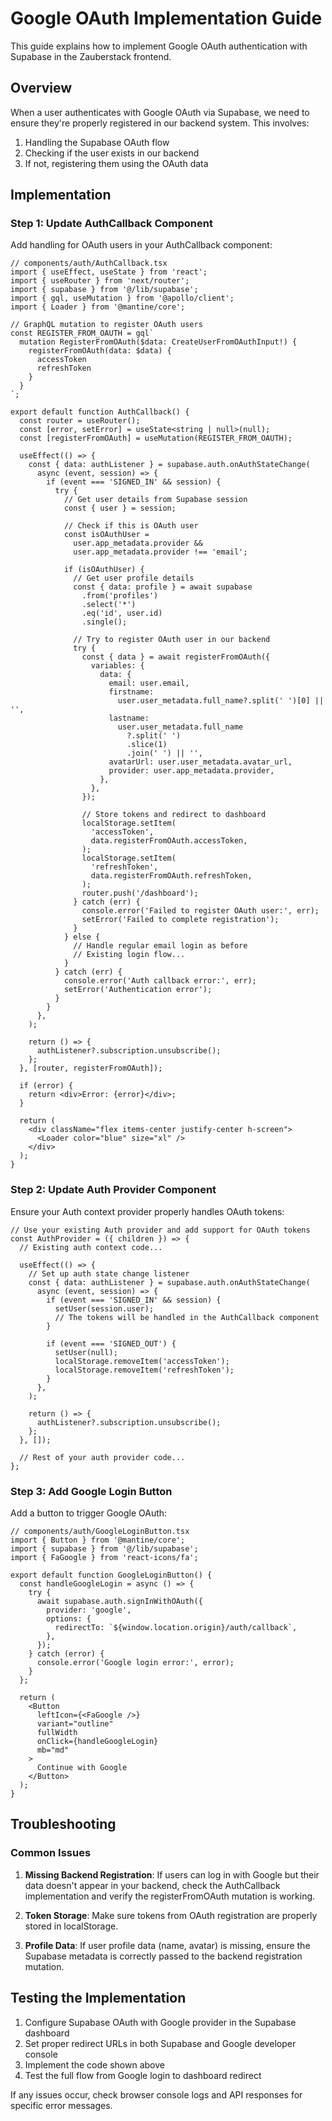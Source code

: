 # Google OAuth Implementation Guide

This guide explains how to implement Google OAuth authentication with Supabase in the Zauberstack frontend.

## Overview

When a user authenticates with Google OAuth via Supabase, we need to ensure they're properly registered in our backend system. This involves:

1. Handling the Supabase OAuth flow
2. Checking if the user exists in our backend
3. If not, registering them using the OAuth data

## Implementation

### Step 1: Update AuthCallback Component

Add handling for OAuth users in your AuthCallback component:

```tsx
// components/auth/AuthCallback.tsx
import { useEffect, useState } from 'react';
import { useRouter } from 'next/router';
import { supabase } from '@/lib/supabase';
import { gql, useMutation } from '@apollo/client';
import { Loader } from '@mantine/core';

// GraphQL mutation to register OAuth users
const REGISTER_FROM_OAUTH = gql`
  mutation RegisterFromOAuth($data: CreateUserFromOAuthInput!) {
    registerFromOAuth(data: $data) {
      accessToken
      refreshToken
    }
  }
`;

export default function AuthCallback() {
  const router = useRouter();
  const [error, setError] = useState<string | null>(null);
  const [registerFromOAuth] = useMutation(REGISTER_FROM_OAUTH);

  useEffect(() => {
    const { data: authListener } = supabase.auth.onAuthStateChange(
      async (event, session) => {
        if (event === 'SIGNED_IN' && session) {
          try {
            // Get user details from Supabase session
            const { user } = session;

            // Check if this is OAuth user
            const isOAuthUser =
              user.app_metadata.provider &&
              user.app_metadata.provider !== 'email';

            if (isOAuthUser) {
              // Get user profile details
              const { data: profile } = await supabase
                .from('profiles')
                .select('*')
                .eq('id', user.id)
                .single();

              // Try to register OAuth user in our backend
              try {
                const { data } = await registerFromOAuth({
                  variables: {
                    data: {
                      email: user.email,
                      firstname:
                        user.user_metadata.full_name?.split(' ')[0] || '',
                      lastname:
                        user.user_metadata.full_name
                          ?.split(' ')
                          .slice(1)
                          .join(' ') || '',
                      avatarUrl: user.user_metadata.avatar_url,
                      provider: user.app_metadata.provider,
                    },
                  },
                });

                // Store tokens and redirect to dashboard
                localStorage.setItem(
                  'accessToken',
                  data.registerFromOAuth.accessToken,
                );
                localStorage.setItem(
                  'refreshToken',
                  data.registerFromOAuth.refreshToken,
                );
                router.push('/dashboard');
              } catch (err) {
                console.error('Failed to register OAuth user:', err);
                setError('Failed to complete registration');
              }
            } else {
              // Handle regular email login as before
              // Existing login flow...
            }
          } catch (err) {
            console.error('Auth callback error:', err);
            setError('Authentication error');
          }
        }
      },
    );

    return () => {
      authListener?.subscription.unsubscribe();
    };
  }, [router, registerFromOAuth]);

  if (error) {
    return <div>Error: {error}</div>;
  }

  return (
    <div className="flex items-center justify-center h-screen">
      <Loader color="blue" size="xl" />
    </div>
  );
}
```

### Step 2: Update Auth Provider Component

Ensure your Auth context provider properly handles OAuth tokens:

```tsx
// Use your existing Auth provider and add support for OAuth tokens
const AuthProvider = ({ children }) => {
  // Existing auth context code...

  useEffect(() => {
    // Set up auth state change listener
    const { data: authListener } = supabase.auth.onAuthStateChange(
      async (event, session) => {
        if (event === 'SIGNED_IN' && session) {
          setUser(session.user);
          // The tokens will be handled in the AuthCallback component
        }

        if (event === 'SIGNED_OUT') {
          setUser(null);
          localStorage.removeItem('accessToken');
          localStorage.removeItem('refreshToken');
        }
      },
    );

    return () => {
      authListener?.subscription.unsubscribe();
    };
  }, []);

  // Rest of your auth provider code...
};
```

### Step 3: Add Google Login Button

Add a button to trigger Google OAuth:

```tsx
// components/auth/GoogleLoginButton.tsx
import { Button } from '@mantine/core';
import { supabase } from '@/lib/supabase';
import { FaGoogle } from 'react-icons/fa';

export default function GoogleLoginButton() {
  const handleGoogleLogin = async () => {
    try {
      await supabase.auth.signInWithOAuth({
        provider: 'google',
        options: {
          redirectTo: `${window.location.origin}/auth/callback`,
        },
      });
    } catch (error) {
      console.error('Google login error:', error);
    }
  };

  return (
    <Button
      leftIcon={<FaGoogle />}
      variant="outline"
      fullWidth
      onClick={handleGoogleLogin}
      mb="md"
    >
      Continue with Google
    </Button>
  );
}
```

## Troubleshooting

### Common Issues

1. **Missing Backend Registration**: If users can log in with Google but their data doesn't appear in your backend, check the AuthCallback implementation and verify the registerFromOAuth mutation is working.

2. **Token Storage**: Make sure tokens from OAuth registration are properly stored in localStorage.

3. **Profile Data**: If user profile data (name, avatar) is missing, ensure the Supabase metadata is correctly passed to the backend registration mutation.

## Testing the Implementation

1. Configure Supabase OAuth with Google provider in the Supabase dashboard
2. Set proper redirect URLs in both Supabase and Google developer console
3. Implement the code shown above
4. Test the full flow from Google login to dashboard redirect

If any issues occur, check browser console logs and API responses for specific error messages.
